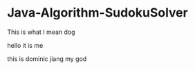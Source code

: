 # Java-Algorithm-SudokuSolver

This is what I mean dog

hello it is me

this is dominic jiang my god
